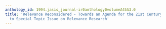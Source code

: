 ```yaml
---
anthology_id: 1994.jasis_journal-ir0anthology0volumeA45A3.0
title: 'Relevance Reconsidered - Towards an Agenda for the 21st Century: Introduction
  to Special Topic Issue on Relevance Research'
---
```

